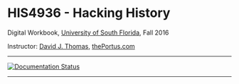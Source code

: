 # HIS4936 - Hacking History
Digital Workbook, [University of South Florida](http://www.usf.edu/), Fall 2016

Instructor: [David J. Thomas](mailto::davidjthomas@usf.edu), [thePortus.com](http://thePortus.com/)

---

[![Documentation Status](https://readthedocs.org/projects/hacking-history/badge/?version=stable)](http://hacking-history.readthedocs.io/en/stable/?badge=stable)

---

